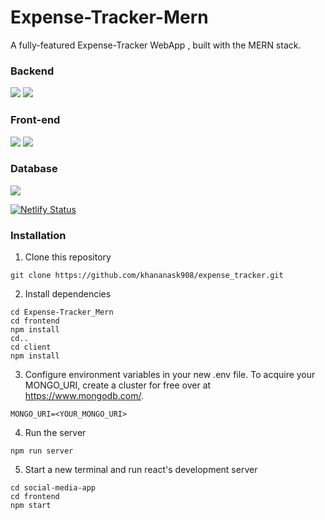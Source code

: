 # Expense-Tracker-Mern
A fully-featured Expense-Tracker WebApp , built with the MERN stack.


### Backend 
<img src="https://img.shields.io/badge/Node.js-43853D?style=for-the-badge&logo=node.js&logoColor=white" /> <img src="https://img.shields.io/badge/Express.js-404D59?style=for-the-badge" /> 
### Front-end
<img src="https://img.shields.io/badge/React-20232A?style=for-the-badge&logo=react&logoColor=61DAFB"/> <img src="https://img.shields.io/badge/Tailwind_CSS-38B2AC?style=for-the-badge&logo=tailwind-css&logoColor=white"/>
### Database 
<img src="https://img.shields.io/badge/MongoDB-4EA94B?style=for-the-badge&logo=mongodb&logoColor=white"/>

[![Netlify Status](https://api.netlify.com/api/v1/badges/960fe4d9-fc14-49af-abcd-82cd94587293/deploy-status?branch=dev)](https://app.netlify.com/sites/track-yur-expense/deploys)

### Installation
1) Clone this repository  
```
git clone https://github.com/khananask908/expense_tracker.git
```
2) Install dependencies  
```
cd Expense-Tracker_Mern  
cd frontend
npm install
cd..
cd client
npm install
```
3) Configure environment variables in your new .env file. To acquire your MONGO_URI, create a cluster for free over at https://www.mongodb.com/.
```
MONGO_URI=<YOUR_MONGO_URI> 
```
4) Run the server
```
npm run server
```
5) Start a new terminal and run react's development server
```
cd social-media-app
cd frontend
npm start
```
